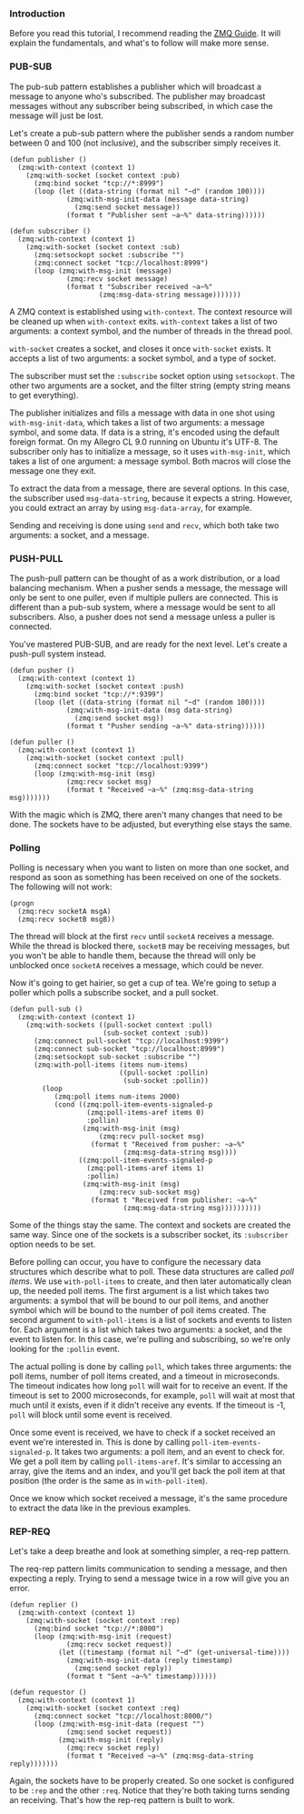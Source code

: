 ### Introduction

Before you read this tutorial, I recommend reading the
[ZMQ Guide](http://zguide.zeromq.org/page:all "ZMQ Guide"). It will
explain the fundamentals, and what's to follow will make more sense.

### PUB-SUB

The pub-sub pattern establishes a publisher which will broadcast a
message to anyone who's subscribed. The publisher may broadcast
messages without any subscriber being subscribed, in which case the
message will just be lost.

Let's create a pub-sub pattern where the publisher sends a random number
between 0 and 100 (not inclusive), and the subscriber simply receives it.

```common-lisp
(defun publisher ()
  (zmq:with-context (context 1)
    (zmq:with-socket (socket context :pub)
      (zmq:bind socket "tcp://*:8999")
      (loop (let ((data-string (format nil "~d" (random 100))))
              (zmq:with-msg-init-data (message data-string)
                (zmq:send socket message))
              (format t "Publisher sent ~a~%" data-string))))))

(defun subscriber ()
  (zmq:with-context (context 1)
    (zmq:with-socket (socket context :sub)
      (zmq:setsockopt socket :subscribe "")
      (zmq:connect socket "tcp://localhost:8999")
      (loop (zmq:with-msg-init (message)
              (zmq:recv socket message)
              (format t "Subscriber received ~a~%"
                      (zmq:msg-data-string message)))))))
```
A ZMQ context is established using `with-context`. The context
resource will be cleaned up when `with-context`
exits. `with-context` takes a list of two arguments: a context
symbol, and the number of threads in the thread pool.

`with-socket` creates a socket, and closes it once `with-socket`
  exists.  It accepts a list of two arguments: a socket symbol, and a
  type of socket.

The subscriber must set the `:subscribe` socket option using
`setsockopt`. The other two arguments are a socket, and the filter
string (empty string means to get everything).

The publisher initializes and fills a message with data in one shot
using `with-msg-init-data`, which takes a list of two arguments: a
message symbol, and some data. If data is a string, it's encoded using
the default foreign format. On my Allegro CL 9.0 running on Ubuntu
it's UTF-8. The subscriber only has to initialize a message, so it
uses `with-msg-init`, which takes a list of one argument: a message
symbol. Both macros will close the message one they exit.

To extract the data from a message, there are several options. In this
case, the subscriber used `msg-data-string`, because it expects a
string. However, you could extract an array by using
`msg-data-array`, for example.

Sending and receiving is done using `send` and `recv`, which both
take two arguments: a socket, and a message.

### PUSH-PULL

The push-pull pattern can be thought of as a work distribution, or a
load balancing mechanism. When a pusher sends a message, the message
will only be sent to one puller, even if multiple pullers are
connected. This is different than a pub-sub system, where a message
would be sent to all subscribers. Also, a pusher does not send a
message unless a puller is connected.

You've mastered PUB-SUB, and are ready for the next level. Let's
create a push-pull system instead.

```common-lisp
(defun pusher ()
  (zmq:with-context (context 1)
    (zmq:with-socket (socket context :push)
      (zmq:bind socket "tcp://*:9399")
      (loop (let ((data-string (format nil "~d" (random 100))))
              (zmq:with-msg-init-data (msg data-string)
                (zmq:send socket msg))
              (format t "Pusher sending ~a~%" data-string))))))

(defun puller ()
  (zmq:with-context (context 1)
    (zmq:with-socket (socket context :pull)
      (zmq:connect socket "tcp://localhost:9399")
      (loop (zmq:with-msg-init (msg)
              (zmq:recv socket msg)
              (format t "Received ~a~%" (zmq:msg-data-string msg)))))))
```

With the magic which is ZMQ, there aren't many changes that need to be
done. The sockets have to be adjusted, but everything else stays the
same.

### Polling

Polling is necessary when you want to listen on more than one socket,
and respond as soon as something has been received on one of the
sockets. The following will not work:

```common-lisp
(progn
  (zmq:recv socketA msgA)
  (zmq:recv socketB msgB))
```

The thread will block at the first `recv` until `socketA` receives a
message. While the thread is blocked there, `socketB` may be receiving
messages, but you won't be able to handle them, because the thread
will only be unblocked once `socketA` receives a message, which could
be never.

Now it's going to get hairier, so get a cup of tea. We're going to
setup a poller which polls a subscribe socket, and a pull socket.

```common-lisp
(defun pull-sub ()
  (zmq:with-context (context 1)
    (zmq:with-sockets ((pull-socket context :pull)
                       (sub-socket context :sub))
      (zmq:connect pull-socket "tcp://localhost:9399")
      (zmq:connect sub-socket "tcp://localhost:8999")
      (zmq:setsockopt sub-socket :subscribe "")
      (zmq:with-poll-items (items num-items)
                           ((pull-socket :pollin)
                            (sub-socket :pollin))
        (loop
           (zmq:poll items num-items 2000)
           (cond ((zmq:poll-item-events-signaled-p
                   (zmq:poll-items-aref items 0)
                   :pollin)
                  (zmq:with-msg-init (msg)
                      (zmq:recv pull-socket msg)
                    (format t "Received from pusher: ~a~%"
                            (zmq:msg-data-string msg))))
                 ((zmq:poll-item-events-signaled-p
                   (zmq:poll-items-aref items 1)
                   :pollin)
                  (zmq:with-msg-init (msg)
                      (zmq:recv sub-socket msg)
                    (format t "Received from publisher: ~a~%"
                            (zmq:msg-data-string msg))))))))))
```

Some of the things stay the same. The context and sockets are created
the same way. Since one of the sockets is a subscriber socket, its
`:subscriber` option needs to be set.

Before polling can occur, you have to configure the necessary data
structures which describe what to poll. These data structures are
called _poll items_. We use `with-poll-items` to create, and then
later automatically clean up, the needed poll items. The first
argument is a list which takes two arguments: a symbol that will be
bound to our poll items, and another symbol which will be bound to the
number of poll items created. The second argument to
`with-poll-items` is a list of sockets and events to listen
for. Each argument is a list which takes two arguments: a socket, and
the event to listen for. In this case, we're pulling and subscribing,
so we're only looking for the `:pollin` event.

The actual polling is done by calling `poll`, which takes three
arguments: the poll items, number of poll items created, and a timeout
in microseconds.  The timeout indicates how long `poll` will wait
for to receive an event. If the timeout is set to 2000 microseconds,
for example, `poll` will wait at most that much until it exists,
even if it didn't receive any events. If the timeout is -1, `poll`
will block until some event is received.

Once some event is received, we have to check if a socket received an
event we're interested in. This is done by calling
`poll-item-events-signaled-p`. It takes two arguments: a poll item,
and an event to check for. We get a poll item by calling
`poll-items-aref`. It's similar to accessing an array, give the
items and an index, and you'll get back the poll item at that position
(the order is the same as in `with-poll-item`).

Once we know which socket received a message, it's the same procedure
to extract the data like in the previous examples.

### REP-REQ

Let's take a deep breathe and look at something simpler, a req-rep pattern.

The req-rep pattern limits communication to sending a message, and
then expecting a reply. Trying to send a message twice in a row will
give you an error.

```common-lisp
(defun replier ()
  (zmq:with-context (context 1)
    (zmq:with-socket (socket context :rep)
      (zmq:bind socket "tcp://*:8000")
      (loop (zmq:with-msg-init (request)
              (zmq:recv socket request))
            (let ((timestamp (format nil "~d" (get-universal-time))))
              (zmq:with-msg-init-data (reply timestamp)
                (zmq:send socket reply))
              (format t "Sent ~a~%" timestamp))))))

(defun requestor ()
  (zmq:with-context (context 1)
    (zmq:with-socket (socket context :req)
      (zmq:connect socket "tcp://localhost:8000/")
      (loop (zmq:with-msg-init-data (request "")
              (zmq:send socket request))
            (zmq:with-msg-init (reply)
              (zmq:recv socket reply)
              (format t "Received ~a~%" (zmq:msg-data-string reply)))))))
```

Again, the sockets have to be properly created. So one socket is
configured to be `:rep` and the other `:req`. Notice that they're
both taking turns sending an receiving. That's how the rep-req pattern
is built to work.
